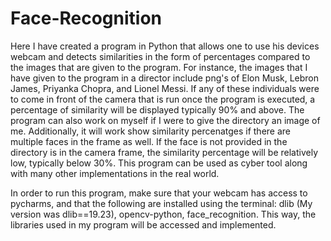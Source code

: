 # Face-Recognition

Here I have created a program in Python that allows one to use his devices webcam and detects similarities in the form of percentages compared to the images that are given to the program. For instance, the images that I have given to the program in a director include png's of Elon Musk, Lebron James, Priyanka Chopra, and Lionel Messi. If any of these individuals were to come in front of the camera that is run once the program is executed, a percentage of similarity will be displayed typically 90% and above. The program can also work on myself if I were to give the directory an image of me. Additionally, it will work show similarity percenatges if there are multiple faces in the frame as well. If the face is not provided in the directory is in the camera frame, the similarity percentage will be relatively low, typically below 30%. This program can be used as cyber tool along with many other implementations in the real world.

In order to run this program, make sure that your webcam has access to pycharms, and that the following are installed using the terminal: dlib (My version was dlib==19.23), opencv-python, face_recognition. This way, the libraries used in my program will be accessed and implemented. 
